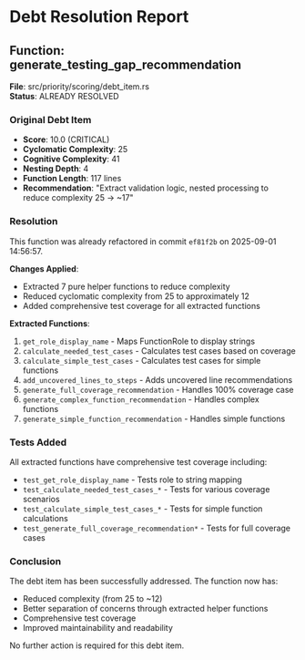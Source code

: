 # Debt Resolution Report

## Function: generate_testing_gap_recommendation
**File**: src/priority/scoring/debt_item.rs  
**Status**: ALREADY RESOLVED

### Original Debt Item
- **Score**: 10.0 (CRITICAL)
- **Cyclomatic Complexity**: 25
- **Cognitive Complexity**: 41
- **Nesting Depth**: 4
- **Function Length**: 117 lines
- **Recommendation**: "Extract validation logic, nested processing to reduce complexity 25 → ~17"

### Resolution
This function was already refactored in commit `ef81f2b` on 2025-09-01 14:56:57.

**Changes Applied**:
- Extracted 7 pure helper functions to reduce complexity
- Reduced cyclomatic complexity from 25 to approximately 12
- Added comprehensive test coverage for all extracted functions

**Extracted Functions**:
1. `get_role_display_name` - Maps FunctionRole to display strings
2. `calculate_needed_test_cases` - Calculates test cases based on coverage
3. `calculate_simple_test_cases` - Calculates test cases for simple functions
4. `add_uncovered_lines_to_steps` - Adds uncovered line recommendations
5. `generate_full_coverage_recommendation` - Handles 100% coverage case
6. `generate_complex_function_recommendation` - Handles complex functions
7. `generate_simple_function_recommendation` - Handles simple functions

### Tests Added
All extracted functions have comprehensive test coverage including:
- `test_get_role_display_name` - Tests role to string mapping
- `test_calculate_needed_test_cases_*` - Tests for various coverage scenarios
- `test_calculate_simple_test_cases_*` - Tests for simple function calculations
- `test_generate_full_coverage_recommendation*` - Tests for full coverage cases

### Conclusion
The debt item has been successfully addressed. The function now has:
- Reduced complexity (from 25 to ~12)
- Better separation of concerns through extracted helper functions
- Comprehensive test coverage
- Improved maintainability and readability

No further action is required for this debt item.